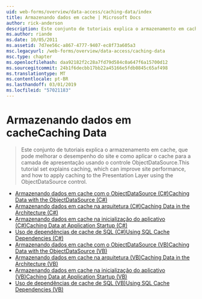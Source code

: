 ```yaml
---
uid: web-forms/overview/data-access/caching-data/index
title: Armazenando dados em cache | Microsoft Docs
author: rick-anderson
description: Este conjunto de tutoriais explica o armazenamento em cache, que pode melhorar o desempenho do site e como aplicar o cache para a camada de apresentação usando o controle ObjectDataSource...
ms.author: riande
ms.date: 10/05/2011
ms.assetid: 7d7ee56c-a867-4777-9407-ec8f73a605a3
msc.legacyurl: /web-forms/overview/data-access/caching-data
msc.type: chapter
ms.openlocfilehash: daa92182f2c28a7fd79d584c0a647f6a15700d12
ms.sourcegitcommit: 24b1f6decbb17bb22a45166e5fdb0845c65af498
ms.translationtype: MT
ms.contentlocale: pt-BR
ms.lasthandoff: 03/01/2019
ms.locfileid: "57021183"
---
```

<a name="caching-data"></a><span data-ttu-id="f3b4f-103">Armazenando dados em cache</span><span class="sxs-lookup"><span data-stu-id="f3b4f-103">Caching Data</span></span>
====================
> <span data-ttu-id="f3b4f-104">Este conjunto de tutoriais explica o armazenamento em cache, que pode melhorar o desempenho do site e como aplicar o cache para a camada de apresentação usando o controle ObjectDataSource.</span><span class="sxs-lookup"><span data-stu-id="f3b4f-104">This tutorial set explains caching, which can improve site performance, and how to apply caching to the Presentation Layer using the ObjectDataSource control.</span></span>


- [<span data-ttu-id="f3b4f-105">Armazenando dados em cache com o ObjectDataSource (C#)</span><span class="sxs-lookup"><span data-stu-id="f3b4f-105">Caching Data with the ObjectDataSource (C#)</span></span>](caching-data-with-the-objectdatasource-cs.md)
- [<span data-ttu-id="f3b4f-106">Armazenando dados em cache na arquitetura (C#)</span><span class="sxs-lookup"><span data-stu-id="f3b4f-106">Caching Data in the Architecture (C#)</span></span>](caching-data-in-the-architecture-cs.md)
- [<span data-ttu-id="f3b4f-107">Armazenando dados em cache na inicialização do aplicativo (C#)</span><span class="sxs-lookup"><span data-stu-id="f3b4f-107">Caching Data at Application Startup (C#)</span></span>](caching-data-at-application-startup-cs.md)
- [<span data-ttu-id="f3b4f-108">Uso de dependências de cache de SQL (C#)</span><span class="sxs-lookup"><span data-stu-id="f3b4f-108">Using SQL Cache Dependencies (C#)</span></span>](using-sql-cache-dependencies-cs.md)
- [<span data-ttu-id="f3b4f-109">Armazenando dados em cache com o ObjectDataSource (VB)</span><span class="sxs-lookup"><span data-stu-id="f3b4f-109">Caching Data with the ObjectDataSource (VB)</span></span>](caching-data-with-the-objectdatasource-vb.md)
- [<span data-ttu-id="f3b4f-110">Armazenando dados em cache na arquitetura (VB)</span><span class="sxs-lookup"><span data-stu-id="f3b4f-110">Caching Data in the Architecture (VB)</span></span>](caching-data-in-the-architecture-vb.md)
- [<span data-ttu-id="f3b4f-111">Armazenando dados em cache na inicialização do aplicativo (VB)</span><span class="sxs-lookup"><span data-stu-id="f3b4f-111">Caching Data at Application Startup (VB)</span></span>](caching-data-at-application-startup-vb.md)
- [<span data-ttu-id="f3b4f-112">Uso de dependências de cache de SQL (VB)</span><span class="sxs-lookup"><span data-stu-id="f3b4f-112">Using SQL Cache Dependencies (VB)</span></span>](using-sql-cache-dependencies-vb.md)
